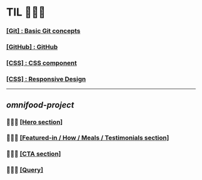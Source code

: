 # TIL 🏃🏻‍♀️

### [\[Git\] : Basic Git concepts](./Git/4.17/Basic.md)

### [\[GitHub\] : GitHub ](./Git/4.21/gitHub.md)

### [\[CSS\] : CSS component ](https://github.com/itdorok/css-component-practice)

### [\[CSS\] : Responsive Design ](./Responsive/README.md)

---

## **_omnifood-project_**

### 👩🏻‍💻 [\[Hero section\]](./omnifood--hero/README.md)

### 👩🏻‍💻 [\[Featured-in / How / Meals / Testimonials section\]](./omnifood--meals/README.md)

### 👩🏻‍💻 [\[CTA section\]](./omnifood--cta/README.md)

### 👩🏻‍💻 [\[Query\]](./omnifood--cta/README.md)
